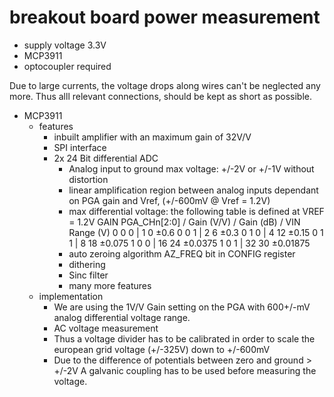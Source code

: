 # breakout board power measurement

- supply voltage 3.3V
- MCP3911
- optocoupler required

Due to large currents, the voltage drops along wires can't be neglected any more.
Thus alll relevant connections, should be kept as short as possible.

- MCP3911 
    - features 
        - inbuilt amplifier with an maximum gain of 32V/V
        - SPI interface
        - 2x 24 Bit differential ADC
            - Analog input to ground max voltage: +/-2V or +/-1V without distortion
            - linear amplification region between analog inputs dependant on PGA gain and Vref, (+/-600mV @ Vref = 1.2V)
            - max differential voltage:
                the following table is defined at VREF = 1.2V 
                GAIN PGA_CHn[2:0] / Gain (V/V) / Gain (dB) / VIN Range (V)
                0 0 0 | 1 0 ±0.6
                0 0 1 | 2 6 ±0.3
                0 1 0 | 4 12 ±0.15
                0 1 1 | 8 18 ±0.075
                1 0 0 | 16 24 ±0.0375
                1 0 1 | 32 30 ±0.01875
            - auto zeroing algorithm AZ_FREQ bit in CONFIG register
            - dithering
            - Sinc filter
            - many more features
    - implementation
        - We are using the 1V/V Gain setting on the PGA with 600+/-mV analog differential voltage range.
        - AC voltage measurement
        - Thus a voltage divider has to be calibrated in order to scale the european grid voltage (+/-325V) down to +/-600mV
        - Due to the difference of potentials between zero and ground > +/-2V A galvanic coupling has to be used before measuring the voltage.
